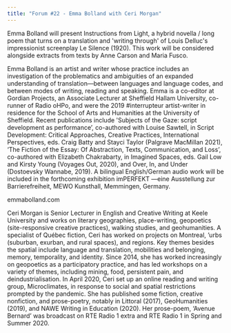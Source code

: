 ```yaml
---
title: "Forum #22 - Emma Bolland with Ceri Morgan"
---
```


Emma Bolland will present Instructions from Light, a hybrid novella / long poem that turns on a translation and 'writing through' of Louis Delluc's impressionist screenplay Le Silence (1920). This work will be considered alongside extracts from texts by Anne Carson and Maria Fusco.


Emma Bolland is an artist and writer whose practice includes an investigation of the problematics and ambiguities of an expanded understanding of translation—between languages and language codes, and between modes of writing, reading and speaking. Emma is a co-editor at Gordian Projects, an Associate Lecturer at Sheffield Hallam University, co-runner of Radio oHPo, and were the 2019 #interrupteur artist-writer in residence for the School of Arts and Humanities at the University of Sheffield. Recent publications include 'Subjects of the Gaze: script development as performance’, co-authored with Louise Sawtell, in Script Development: Critical Approaches, Creative Practices, International Perspectives, eds. Craig Batty and Stayci Taylor (Palgrave MacMillan 2021), ‘The Fiction of the Essay: Of Abstraction, Texts, Communication, and Loss’, co-authored with Elizabeth Chakrabarty, in Imagined Spaces, eds. Gail Low and Kirsty Young (Voyages Out, 2020), and Over, In, and Under (Dostoevsky Wannabe, 2019). A bilingual English/German audio work will be included in the forthcoming exhibition imPERFEKT —eine Ausstellung zur Barrierefreiheit, MEWO Kunsthall, Memmingen, Germany.

emmabolland.com
 

Ceri Morgan is Senior Lecturer in English and Creative Writing at Keele University and works on literary geographies, place-writing, geopoetics (site-responsive creative practices), walking studies, and geohumanities. A specialist of Québec fiction, Ceri has worked on projects on Montreal, ’urbs (suburban, exurban, and rural spaces), and regions. Key themes besides the spatial include language and translation, mobilities and belonging, memory, temporality, and identity. Since 2014, she has worked increasingly on geopoetics as a participatory practice, and has led workshops on a variety of themes, including mining, food, persistent pain, and deindustrialisation. In April 2020, Ceri set up an online reading and writing group, Microclimates, in response to social and spatial restrictions prompted by the pandemic. She has published some fiction, creative nonfiction, and prose-poetry, notably in Littoral (2017), GeoHumanities (2019), and NAWE Writing in Education (2020). Her prose-poem, ‘Avenue Bernard’ was broadcast on RTE Radio 1 extra and RTE Radio 1 in Spring and Summer 2020.